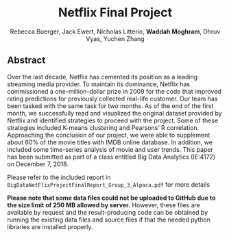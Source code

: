 <h1 align="center">Netflix Final Project</h1>
<p align="center">
  Rebecca Buerger, Jack Ewert, Nicholas Litterio, <b>Waddah Moghram</b>, Dhruv Vyas, Yuchen Zhang
</p>

## Abstract
Over the last decade, Netflix has cemented its position as a leading streaming media provider. To maintain its dominance, Netflix has commissioned a one-million-dollar prize in 2009 for the code that improved rating predictions for previously collected real-life customer. Our team has been tasked with the same task for two months. As of the end of the first month, we successfully read and visualized the original dataset provided by Netflix and identified strategies to proceed with the project. Some of these strategies included K-means clustering and Pearsons’ R correlation. Approaching the conclusion of our project, we were able to supplement about 60% of the movie titles with IMDB online database. In addition, we included some time-series analysis of movie and user trends. This paper has been submitted as part of a class entitled Big Data Analytics (IE:4172) on December 7, 2018.

Please refer to the included report in `BigDataNetFlixProjectFinalReport_Group_3_Alpaca.pdf` for more details

**Please note that some data files could not be uploaded to GitHub due to the size limit of 250 MB allowed by server.** However, these files are available by request and the result-producing code can be obtained by running the existing data files and source files if that the needed python libraries are
installed properly.



